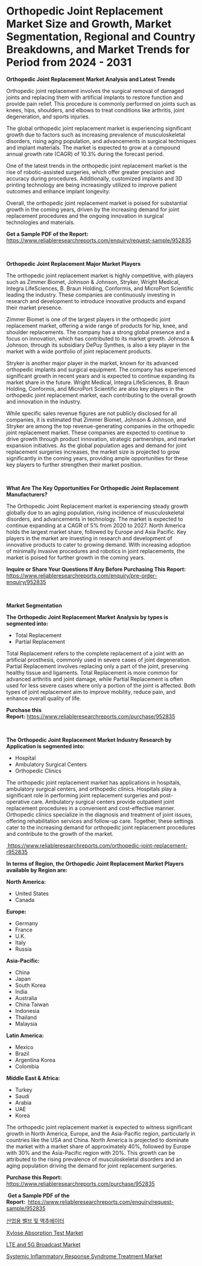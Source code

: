 <p><h1>Orthopedic Joint Replacement Market Size and Growth, Market Segmentation, Regional and Country Breakdowns, and Market Trends for Period from 2024 -  2031</h1></p><p><strong>Orthopedic Joint Replacement Market Analysis and Latest Trends</strong></p>
<p><p>Orthopedic joint replacement involves the surgical removal of damaged joints and replacing them with artificial implants to restore function and provide pain relief. This procedure is commonly performed on joints such as knees, hips, shoulders, and elbows to treat conditions like arthritis, joint degeneration, and sports injuries.</p><p>The global orthopedic joint replacement market is experiencing significant growth due to factors such as increasing prevalence of musculoskeletal disorders, rising aging population, and advancements in surgical techniques and implant materials. The market is expected to grow at a compound annual growth rate (CAGR) of 10.3% during the forecast period.</p><p>One of the latest trends in the orthopedic joint replacement market is the rise of robotic-assisted surgeries, which offer greater precision and accuracy during procedures. Additionally, customized implants and 3D printing technology are being increasingly utilized to improve patient outcomes and enhance implant longevity.</p><p>Overall, the orthopedic joint replacement market is poised for substantial growth in the coming years, driven by the increasing demand for joint replacement procedures and the ongoing innovation in surgical technologies and materials.</p></p>
<p><strong>Get a Sample PDF of the Report:&nbsp;</strong> <a href="https://www.reliableresearchreports.com/enquiry/request-sample/952835">https://www.reliableresearchreports.com/enquiry/request-sample/952835</a></p>
<p>&nbsp;</p>
<p><strong>Orthopedic Joint Replacement Major Market Players</strong></p>
<p><p>The orthopedic joint replacement market is highly competitive, with players such as Zimmer Biomet, Johnson & Johnson, Stryker, Wright Medical, Integra LifeSciences, B. Braun Holding, Conformis, and MicroPort Scientific leading the industry. These companies are continuously investing in research and development to introduce innovative products and expand their market presence.</p><p>Zimmer Biomet is one of the largest players in the orthopedic joint replacement market, offering a wide range of products for hip, knee, and shoulder replacements. The company has a strong global presence and a focus on innovation, which has contributed to its market growth. Johnson & Johnson, through its subsidiary DePuy Synthes, is also a key player in the market with a wide portfolio of joint replacement products.</p><p>Stryker is another major player in the market, known for its advanced orthopedic implants and surgical equipment. The company has experienced significant growth in recent years and is expected to continue expanding its market share in the future. Wright Medical, Integra LifeSciences, B. Braun Holding, Conformis, and MicroPort Scientific are also key players in the orthopedic joint replacement market, each contributing to the overall growth and innovation in the industry.</p><p>While specific sales revenue figures are not publicly disclosed for all companies, it is estimated that Zimmer Biomet, Johnson & Johnson, and Stryker are among the top revenue-generating companies in the orthopedic joint replacement market. These companies are expected to continue to drive growth through product innovation, strategic partnerships, and market expansion initiatives. As the global population ages and demand for joint replacement surgeries increases, the market size is projected to grow significantly in the coming years, providing ample opportunities for these key players to further strengthen their market position.</p></p>
<p>&nbsp;</p>
<p><strong>What Are The Key Opportunities For Orthopedic Joint Replacement Manufacturers?</strong></p>
<p><p>The Orthopedic Joint Replacement market is experiencing steady growth globally due to an aging population, rising incidence of musculoskeletal disorders, and advancements in technology. The market is expected to continue expanding at a CAGR of 5% from 2020 to 2027. North America holds the largest market share, followed by Europe and Asia Pacific. Key players in the market are investing in research and development of innovative products to cater to growing demand. With increasing adoption of minimally invasive procedures and robotics in joint replacements, the market is poised for further growth in the coming years.</p></p>
<p><strong>Inquire or Share Your Questions If Any Before Purchasing This Report:</strong> <a href="https://www.reliableresearchreports.com/enquiry/pre-order-enquiry/952835">https://www.reliableresearchreports.com/enquiry/pre-order-enquiry/952835</a></p>
<p>&nbsp;</p>
<p><strong>Market Segmentation</strong></p>
<p><strong>The Orthopedic Joint Replacement Market Analysis by types is segmented into:</strong></p>
<p><ul><li>Total Replacement</li><li>Partial Replacement</li></ul></p>
<p><p>Total Replacement refers to the complete replacement of a joint with an artificial prosthesis, commonly used in severe cases of joint degeneration. Partial Replacement involves replacing only a part of the joint, preserving healthy tissue and ligaments. Total Replacement is more common for advanced arthritis and joint damage, while Partial Replacement is often used for less severe cases where only a portion of the joint is affected. Both types of joint replacement aim to improve mobility, reduce pain, and enhance overall quality of life.</p></p>
<p><strong>Purchase this Report:&nbsp;</strong><a href="https://www.reliableresearchreports.com/purchase/952835">https://www.reliableresearchreports.com/purchase/952835</a></p>
<p>&nbsp;</p>
<p><strong>The Orthopedic Joint Replacement Market Industry Research by Application is segmented into:</strong></p>
<p><ul><li>Hospital</li><li>Ambulatory Surgical Centers</li><li>Orthopedic Clinics</li></ul></p>
<p><p>The orthopedic joint replacement market has applications in hospitals, ambulatory surgical centers, and orthopedic clinics. Hospitals play a significant role in performing joint replacement surgeries and post-operative care. Ambulatory surgical centers provide outpatient joint replacement procedures in a convenient and cost-effective manner. Orthopedic clinics specialize in the diagnosis and treatment of joint issues, offering rehabilitation services and follow-up care. Together, these settings cater to the increasing demand for orthopedic joint replacement procedures and contribute to the growth of the market.</p></p>
<p><a href="https://www.reliableresearchreports.com/orthopedic-joint-replacement-r952835">&nbsp;https://www.reliableresearchreports.com/orthopedic-joint-replacement-r952835</a></p>
<p><strong>In terms of Region, the Orthopedic Joint Replacement Market Players available by Region are:</strong></p>
<p>
    <p> <strong> North America: </strong>
        <ul>
            <li>United States</li>
            <li>Canada</li>
        </ul>
        </p> 
    <p> <strong> Europe: </strong>
        <ul>
            <li>Germany</li>
            <li>France</li>
            <li>U.K.</li>
            <li>Italy</li>
            <li>Russia</li>
        </ul>
        </p> 
    <p> <strong> Asia-Pacific: </strong>
        <ul>
            <li>China</li>
            <li>Japan</li>
            <li>South Korea</li>
            <li>India</li>
            <li>Australia</li>
            <li>China Taiwan</li>
            <li>Indonesia</li>
            <li>Thailand</li>
            <li>Malaysia</li>
        </ul>
        </p> 
    <p> <strong> Latin America: </strong>
        <ul>
            <li>Mexico</li>
            <li>Brazil</li>
            <li>Argentina Korea</li>
            <li>Colombia</li>
        </ul>
        </p> 
    <p> <strong> Middle East & Africa: </strong>
        <ul>
            <li>Turkey</li>
            <li>Saudi</li>
            <li>Arabia</li>
            <li>UAE</li>
            <li>Korea</li>
        </ul>
    </p>
    </p>
<p><p>The orthopedic joint replacement market is expected to witness significant growth in North America, Europe, and the Asia-Pacific region, particularly in countries like the USA and China. North America is projected to dominate the market with a market share of approximately 40%, followed by Europe with 30% and the Asia-Pacific region with 20%. This growth can be attributed to the rising prevalence of musculoskeletal disorders and an aging population driving the demand for joint replacement surgeries.</p></p>
<p><strong>Purchase this Report: </strong><a href="https://www.reliableresearchreports.com/purchase/952835">https://www.reliableresearchreports.com/purchase/952835</a></p>
<p>&nbsp;<strong>Get a Sample PDF of the Report:&nbsp;&nbsp;</strong><a href="https://www.reliableresearchreports.com/enquiry/request-sample/952835">https://www.reliableresearchreports.com/enquiry/request-sample/952835</a></p>
<p><strong></strong></p>
<p><p><a href="https://github.com/vss5505pa7z1p/Market-Research-Report-List-2/blob/main/802786951142.md">산업용 밸브 및 액추에이터</a></p><p><a href="https://www.linkedin.com/pulse/xylose-absorption-test-market-comprehensive-assessment-type-application-yomqf">Xylose Absorption Test Market</a></p><p><a href="https://github.com/sofayahoo2023/Market-Research-Report-List-4/blob/main/lte-and-5g-broadcast-market.md">LTE and 5G Broadcast Market</a></p><p><a href="https://www.linkedin.com/pulse/systemic-inflammatory-response-syndrome-treatment-market-trends-mqd3f">Systemic Inflammatory Response Syndrome Treatment Market</a></p></p>